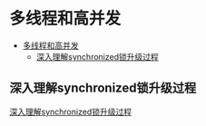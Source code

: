 # 多线程和高并发

- [多线程和高并发](#多线程和高并发)
  - [深入理解synchronized锁升级过程](#深入理解synchronized锁升级过程)

## 深入理解synchronized锁升级过程

[深入理解synchronized锁升级过程](./%E6%B7%B1%E5%85%A5%E7%90%86%E8%A7%A3synchronized%E9%94%81%E5%8D%87%E7%BA%A7%E8%BF%87%E7%A8%8B.md)
